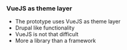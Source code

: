 ###  VueJS as theme layer

* The prototype uses VueJS as theme layer
* Drupal like functionality
* VueJS is not that difficult
* More a library than a framework
